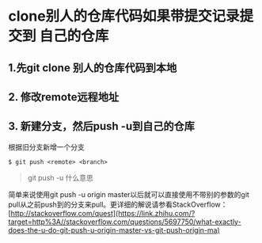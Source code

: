 # clone别人的仓库代码如果带提交记录提交到 自己的仓库

## 1.先git clone 别人的仓库代码到本地

## 2. 修改remote远程地址

## 3. 新建分支，然后push -u到自己的仓库

根据旧分支新增一个分支

`$ git push <remote> <branch>`

> git push -u  什么意思

简单来说使用git push -u origin master以后就可以直接使用不带别的参数的git pull从之前push到的分支来pull。更详细的解说请参看StackOverflow：[http://stackoverflow.com/quest](https://link.zhihu.com/?target=http%3A//stackoverflow.com/questions/5697750/what-exactly-does-the-u-do-git-push-u-origin-master-vs-git-push-origin-ma)
